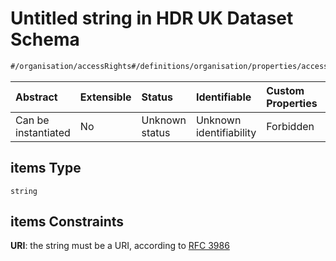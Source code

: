 # Untitled string in HDR UK Dataset Schema

```txt
#/organisation/accessRights#/definitions/organisation/properties/accessRights/anyOf/1/items
```



| Abstract            | Extensible | Status         | Identifiable            | Custom Properties | Additional Properties | Access Restrictions | Defined In                                                                                        |
| :------------------ | :--------- | :------------- | :---------------------- | :---------------- | :-------------------- | :------------------ | :------------------------------------------------------------------------------------------------ |
| Can be instantiated | No         | Unknown status | Unknown identifiability | Forbidden         | Allowed               | none                | [dataset.schema.json*](../../../schema/dataset/latest/dataset.schema.json "open original schema") |

## items Type

`string`

## items Constraints

**URI**: the string must be a URI, according to [RFC 3986](https://tools.ietf.org/html/rfc3986 "check the specification")
